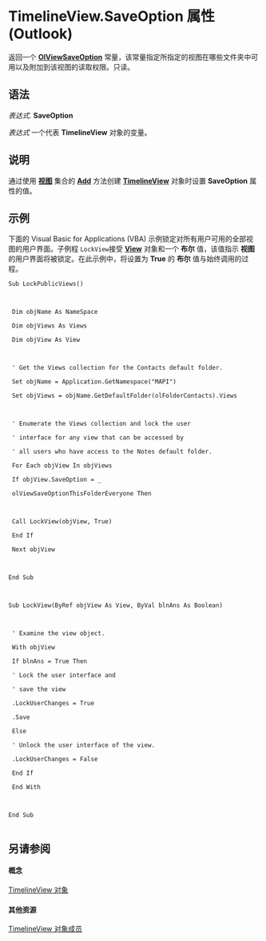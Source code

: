 
# TimelineView.SaveOption 属性 (Outlook)

返回一个  **[OlViewSaveOption](c08bab4d-ecdd-a2ac-1cdc-fa910f9585e0.md)** 常量，该常量指定所指定的视图在哪些文件夹中可用以及附加到该视图的读取权限。只读。


## 语法

 _表达式_. **SaveOption**

 _表达式_ 一个代表 **TimelineView** 对象的变量。


## 说明

通过使用 **[视图](5dd7edc2-12a2-f4c2-d158-8053d80e8dc9.md)** 集合的 **[Add](8005ca2e-8b28-1286-74d1-448f2a168c65.md)** 方法创建 **[TimelineView](fb14c1a1-f542-fa1e-f30f-c5ee3d2f0206.md)** 对象时设置 **SaveOption** 属性的值。


## 示例

下面的 Visual Basic for Applications (VBA) 示例锁定对所有用户可用的全部视图的用户界面。子例程 `LockView`接受 **[View](41c8d149-9912-1685-4c8b-3c849cc6f1ed.md)** 对象和一个 **布尔** 值，该值指示 **视图** 的用户界面将被锁定。在此示例中，将设置为 **True** 的 **布尔** 值与始终调用的过程。


```
Sub LockPublicViews() 
 
 
 
 Dim objName As NameSpace 
 
 Dim objViews As Views 
 
 Dim objView As View 
 
 
 
 ' Get the Views collection for the Contacts default folder. 
 
 Set objName = Application.GetNamespace("MAPI") 
 
 Set objViews = objName.GetDefaultFolder(olFolderContacts).Views 
 
 
 
 ' Enumerate the Views collection and lock the user 
 
 ' interface for any view that can be accessed by 
 
 ' all users who have access to the Notes default folder. 
 
 For Each objView In objViews 
 
 If objView.SaveOption = _ 
 
 olViewSaveOptionThisFolderEveryone Then 
 
 
 
 Call LockView(objView, True) 
 
 End If 
 
 Next objView 
 
 
 
End Sub 
 
 
 
Sub LockView(ByRef objView As View, ByVal blnAns As Boolean) 
 
 
 
 ' Examine the view object. 
 
 With objView 
 
 If blnAns = True Then 
 
 ' Lock the user interface and 
 
 ' save the view 
 
 .LockUserChanges = True 
 
 .Save 
 
 Else 
 
 ' Unlock the user interface of the view. 
 
 .LockUserChanges = False 
 
 End If 
 
 End With 
 
 
 
End Sub 
 

```


## 另请参阅


#### 概念


[TimelineView 对象](fb14c1a1-f542-fa1e-f30f-c5ee3d2f0206.md)
#### 其他资源


[TimelineView 对象成员](fa134129-519f-6f08-dc53-5e72085f9cc0.md)